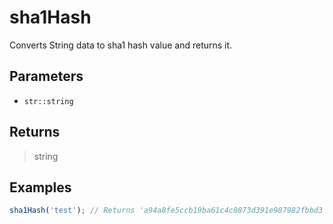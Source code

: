 # sha1Hash <Badge type="tip" text="JavaScript" /><Badge type="info" text="Dart" />

Converts String data to sha1 hash value and returns it.

## Parameters

- `str::string`

## Returns

> string

## Examples

```javascript
sha1Hash('test'); // Returns 'a94a8fe5ccb19ba61c4c0873d391e987982fbbd3'
```
